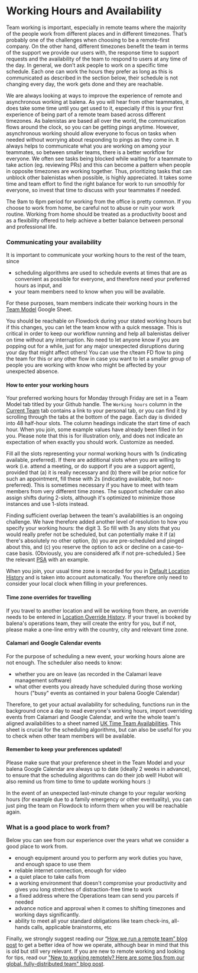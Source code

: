 # Working Hours and Availability

Team working is important, especially in remote teams where the majority of the people work from different places and in different timezones. That’s probably one of the challenges when choosing to be a remote-first company. On the other hand, different timezones benefit the team in terms of the support we provide our users with, the response time to support requests and the availability of the team to respond to users at any time of the day. In general, we don’t ask people to work on a specific time schedule. Each one can work the hours they prefer as long as this is communicated as described in the section below, their schedule is not changing every day, the work gets done and they are reachable. 

We are always looking at ways to improve the experience of remote and asynchronous working at balena. As you will hear from other teammates, it does take some time until you get used to it, especially if this is your first experience of being part of a remote team based across different timezones. As balenistas are based all over the world, the communication flows around the clock, so you can be getting pings anytime. However, asynchronous working should allow everyone to focus on tasks when needed without worrying about responding to pings as they come in. It always helps to communicate what you are working on among your teammates, so between smaller teams, there is a better workflow for everyone. We often see tasks being blocked while waiting for a teammate to take action (eg. reviewing PRs) and this can become a pattern when people in opposite timezones are working together. Thus, prioritizing tasks that can unblock other balenistas when possible, is highly appreciated. It takes some time and team effort to find the right balance for work to run smoothly for everyone, so invest that time to discuss with your teammates if needed. 

The 9am to 6pm period for working from the office is pretty common. If you choose to work from home, be careful not to abuse or ruin your work routine. Working from home should be treated as a productivity boost and as a flexibility offered to help achieve a better balance between personal and professional life. 


### Communicating your availability

It is important to communicate your working hours to the rest of the team, since

* scheduling algorithms are used to schedule events at times that are as convenient as possible for everyone, and therefore need your preferred hours as input, and
* your team members need to know when you will be available.

For these purposes, team members indicate their working hours in the [Team Model](https://docs.google.com/spreadsheets/d/1m1Ln8lfcMaUngbEsaQdbz1Dtts4e8HBj9XsMqBwTeXM/edit#gid=404458414) Google Sheet.

You should be reachable on Flowdock during your stated working hours but if this changes, you can let the team know with a quick message. This is critical in order to keep our workflow running and help all balenistas deliver on time without any interruption. No need to let anyone know if you are popping out for a while, just for any major unexpected disruptions during your day that might affect others! You can use the r/team FD flow to ping the team for this or any other flow in case you want to let a smaller group of people you are working with know who might be affected by your unexpected absence.


#### How to enter your working hours

Your preferred working hours for Monday through Friday are set in a Team Model tab titled by your Github handle. The `Working hours` column in the [Current Team](https://docs.google.com/spreadsheets/d/1m1Ln8lfcMaUngbEsaQdbz1Dtts4e8HBj9XsMqBwTeXM/edit#gid=404458414) tab contains a link to your personal tab, or you can find it by scrolling through the tabs at the bottom of the page. Each day is divided into 48 half-hour slots. The column headings indicate the start time of each hour. When you join, some example values have already been filled in for you. Please note that this is for illustration only, and does not indicate an expectation of when exactly you should work. Customize as needed.

Fill all the slots representing your normal working hours with 1s (indicating available, preferred). If there are additional slots when you are willing to work (i.e. attend a meeting, or do support if you are a support agent), provided that (a) it is really necessary and (b) there will be prior notice for such an appointment, fill these with 2s (indicating available, but non-preferred). This is sometimes necessary if you have to meet with team members from very different time zones. The support scheduler can also assign shifts during 2-slots, although it's optimized to minimize those instances and use 1-slots instead.

Finding sufficient overlap between the team's availabilities is an ongoing challenge. We have therefore added another level of resolution to how you specify your working hours: the digit 3. So fill with 3s any slots that you would really prefer not be scheduled, but can potentially make it if (a) there's absolutely no other option, (b) you are pre-scheduled and pinged about this, and (c) you reserve the option to ack or decline on a case-to-case basis. (Obviously, you are considered afk if not pre-scheduled.) See the relevant [PSA](https://www.flowdock.com/app/rulemotion/t-process/threads/__s09UzVZMrkhd4nC7mY4W-5E9O) with an example. 

When you join, your usual time zone is recorded for you in [Default Location History](https://docs.google.com/spreadsheets/d/1m1Ln8lfcMaUngbEsaQdbz1Dtts4e8HBj9XsMqBwTeXM/edit#gid=2119950634) and is taken into account automatically. You therefore only need to consider your local clock when filling in your preferences.


#### Time zone overrides for travelling

If you travel to another location and will be working from there, an override needs to be entered in [Location Override History](https://docs.google.com/spreadsheets/d/1m1Ln8lfcMaUngbEsaQdbz1Dtts4e8HBj9XsMqBwTeXM/edit#gid=1629407846). If your travel is booked by balena's operations team, they will create the entry for you, but if not, please make a one-line entry with the country, city and relevant time zone.


#### Calamari and Google Calendar events

For the purpose of scheduling a new event, your working hours alone are not enough. The scheduler also needs to know:

- whether you are on leave (as recorded in the Calamari leave management software)
- what other events you already have scheduled during those working hours ("busy" events as contained in your balena Google Calendar)

Therefore, to get your actual availability for scheduling, functions run in the background once a day to read everyone's working hours, import overriding events from Calamari and Google Calendar, and write the whole team's aligned availabilities to a sheet named [UK Time Team Availabilities](https://docs.google.com/spreadsheets/d/1m1Ln8lfcMaUngbEsaQdbz1Dtts4e8HBj9XsMqBwTeXM/edit#gid=1035327337). This sheet is crucial for the scheduling algorithms, but can also be useful for you to check when other team members will be available.


#### Remember to keep your preferences updated!

Please make sure that your preference sheet in the Team Model and your balena Google Calendar are always up to date (ideally 2 weeks in advance), to ensure that the scheduling algorithms can do their job well! Hubot will also remind us from time to time to update working hours :)

In the event of an unexpected last-minute change to your regular working hours (for example due to a family emergency or other eventuality), you can just ping the team on Flowdock to inform them when you will be reachable again.


### What is a good place to work from?

Below you can see from our experience over the years what we consider a good place to work from. 
- enough equipment around you to perform any work duties you have, and enough space to use them
- reliable internet connection, enough for video
- a quiet place to take calls from
- a working environment that doesn't compromise your productivity and gives you long stretches of distraction-free time to work
- a fixed address where the Operations team can send you parcels if needed
- advance notice and approval when it comes to shifting timezones and working days significantly.
- ability to meet all your standard obligations like team check-ins, all-hands calls, applicable brainstorms, etc

Finally, we strongly suggest reading our [“How we run a remote team” blog post](https://resin.io/blog/how-we-run-a-remote-team/) to get a better idea of how we operate, although bear in mind that this is old but still very relevant. If you are new to remote working and looking for tips, read our ["New to working remotely? Here are some tips from our global, fully-distributed team" blog post](https://www.balena.io/blog/new-to-working-remotely-here-are-some-tips-from-our-global-fully-distributed-team/).